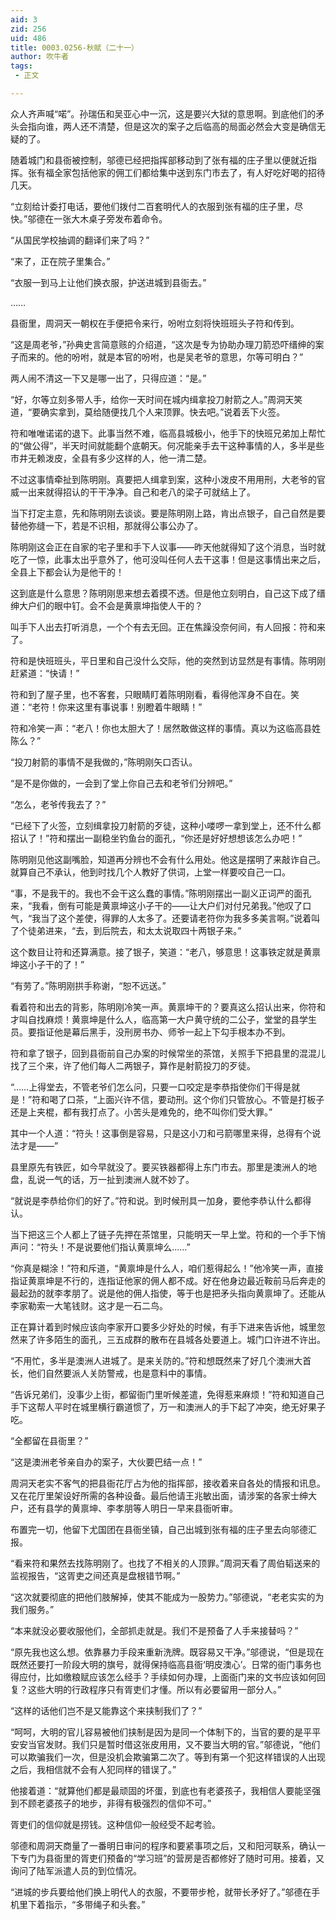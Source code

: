```yaml
---
aid: 3
zid: 256
uid: 486
title: 0003.0256-秋赋（二十一）
author: 吹牛者
tags: 
 - 正文

---
```




  众人齐声喊“喏”。孙瑞伍和吴亚心中一沉，这是要兴大狱的意思啊。到底他们的矛头会指向谁，两人还不清楚，但是这次的案子之后临高的局面必然会大变是确信无疑的了。

  随着城门和县衙被控制，邬德已经把指挥部移动到了张有福的庄子里以便就近指挥。张有福全家包括他家的佣工们都给集中送到东门市去了，有人好吃好喝的招待几天。

  “立刻给计委打电话，要他们拨付二百套明代人的衣服到张有福的庄子里，尽快。”邬德在一张大木桌子旁发布着命令。

  “从国民学校抽调的翻译们来了吗？”

  “来了，正在院子里集合。”

  “衣服一到马上让他们换衣服，护送进城到县衙去。”

  ……

  县衙里，周洞天一朝权在手便把令来行，吩咐立刻将快班班头子符和传到。

  “这是周老爷，”孙典史言简意赅的介绍道，“这次是专为协助办理刀箭恐吓缙绅的案子而来的。他的吩咐，就是本官的吩咐，也是吴老爷的意思，尔等可明白？”

  两人闹不清这一下又是哪一出了，只得应道：“是。”

  “好，尔等立刻多带人手，给你一天时间在城内缉拿投刀射箭之人。”周洞天笑道，“要确实拿到，莫给随便找几个人来顶罪。快去吧。”说着丢下火签。

  符和唯唯诺诺的退下。此事当然不难，临高县城极小，他手下的快班兄弟加上帮忙的“做公得”，半天时间就能翻个底朝天。何况能亲手去干这种事情的人，多半是些市井无赖泼皮，全县有多少这样的人，他一清二楚。

  不过这事情牵扯到陈明刚。真要把人缉拿到案，这种小泼皮不用用刑，大老爷的官威一出来就得招认的干干净净。自己和老八的梁子可就结上了。

  当下打定主意，先和陈明刚去谈谈。要是陈明刚上路，肯出点银子，自己自然是要替他弥缝一下，若是不识相，那就得公事公办了。

  陈明刚这会正在自家的宅子里和手下人议事——昨天他就得知了这个消息，当时就吃了一惊，此事太出乎意外了，他可没叫任何人去干这事！但是这事情出来之后，全县上下都会认为是他干的！

  这到底是什么意思？陈明刚思来想去着摸不透。但是他立刻明白，自己这下成了缙绅大户们的眼中钉。会不会是黄禀坤指使人干的？

  叫手下人出去打听消息，一个个有去无回。正在焦躁没奈何间，有人回报：符和来了。

  符和是快班班头，平日里和自己没什么交际，他的突然到访显然是有事情。陈明刚赶紧道：“快请！”

  符和到了屋子里，也不客套，只眼睛盯着陈明刚看，看得他浑身不自在。笑道：“老符！你来这里有事说事！别瞪着牛眼睛！”

  符和冷笑一声：“老八！你也太胆大了！居然敢做这样的事情。真以为这临高县姓陈么？”

  “投刀射箭的事情不是我做的，”陈明刚矢口否认。

  “是不是你做的，一会到了堂上你自己去和老爷们分辨吧。”

  “怎么，老爷传我去了？”

  “已经下了火签，立刻缉拿投刀射箭的歹徒，这种小喽啰一拿到堂上，还不什么都招认了！”符和摆出一副稳坐钓鱼台的面孔，“你还是好好想想该怎么办吧！”

  陈明刚见他这副嘴脸，知道再分辨也不会有什么用处。他这是摆明了来敲诈自己。就算自己不承认，他到时找几个人教好了供词，上堂一样要咬自己一口。

  “事，不是我干的。我也不会干这么蠢的事情。”陈明刚摆出一副义正词严的面孔来，“我看，倒有可能是黄禀坤这小子干的——让大户们对付兄弟我。”他叹了口气，“我当了这个差使，得罪的人太多了。还要请老符你为我多多美言啊。”说着叫了个徒弟进来，“去，到后院去，和太太说取四十两银子来。”

  这个数目让符和还算满意。接了银子，笑道：“老八，够意思！这事铁定就是黄禀坤这小子干的了！”

  “有劳了。”陈明刚拱手称谢，“恕不远送。”

  看着符和出去的背影，陈明刚冷笑一声。黄禀坤干的？要真这么招认出来，你符和才叫自找麻烦！黄禀坤是什么人，临高第一大户黄守统的二公子，堂堂的县学生员。要指证他是幕后黑手，没刑房书办、师爷一起上下勾手根本办不到。

  符和拿了银子，回到县衙前自己办案的时候常坐的茶馆，关照手下把县里的混混儿找了三个来，许了他们每人二两银子，算作是射箭投刀的歹徒。

  “……上得堂去，不管老爷们怎么问，只要一口咬定是李恭指使你们干得是就是！”符和喝了口茶，“上面兴许不信，要动刑。这个你们只管放心。不管是打板子还是上夹棍，都有我打点了。小苦头是难免的，绝不叫你们受大罪。”

  其中一个人道：“符头！这事倒是容易，只是这小刀和弓箭哪里来得，总得有个说法才是——”

  县里原先有铁匠，如今早就没了。要买铁器都得上东门市去。那里是澳洲人的地盘，乱说一气的话，万一扯到澳洲人就不妙了。

  “就说是李恭给你们的好了。”符和说。到时候刑具一加身，要他李恭认什么都得认。

  当下把这三个人都上了链子先押在茶馆里，只能明天一早上堂。符和的一个手下悄声问：“符头！不是说要他们指认黄禀坤么……”

  “你真是糊涂！”符和斥道，“黄禀坤是什么人，咱们惹得起么！”他冷笑一声，直接指证黄禀坤是不行的，连指证他家的佣人都不成。好在他身边最近鞍前马后奔走的最起劲的就李孝朋了。说是他的佣人指使，等于也是把矛头指向黄禀坤了。还能从李家勒索一大笔钱财。这才是一石二鸟。

  正在算计着到时候应该向李家开口要多少好处的时候，有手下进来告诉他，城里忽然来了许多陌生的面孔，三五成群的散布在县城各处要道上。城门口许进不许出。

  “不用忙，多半是澳洲人进城了。是来关防的。”符和想既然来了好几个澳洲大首长，他们自然要派人关防警戒，也是意料中的事情。

  “告诉兄弟们，没事少上街，都留衙门里听候差遣，免得惹来麻烦！”符和知道自己手下这帮人平时在城里横行霸道惯了，万一和澳洲人的手下起了冲突，绝无好果子吃。

  “全都留在县衙里？”

  “这是澳洲老爷亲自办的案子，大伙要巴结一点！”

  周洞天老实不客气的把县衙花厅占为他的指挥部，接收着来自各处的情报和讯息。又在花厅里架设好所需的各种设备。最后他请王兆敏出面，请涉案的各家士绅大户，还有县学的黄禀坤、李孝朋等人明日一早来县衙听审。

  布置完一切，他留下尤国团在县衙坐镇，自己出城到张有福的庄子里去向邬德汇报。

  “看来符和果然去找陈明刚了。也找了不相关的人顶罪。”周洞天看了周伯韬送来的监视报告，“这胥吏之间还真是盘根错节啊。”

  “这次就要彻底的把他们肢解掉，使其不能成为一股势力。”邬德说，“老老实实的为我们服务。”

  “本来就没必要收服他们，全部抓走就是。我们不是预备了人手来接替吗？”

  “原先我也这么想。依靠暴力手段来重新洗牌。既容易又干净。”邬德说，“但是现在既然还要打一阶段大明的旗号，就得保持临高县衙‘明皮澳心’。日常的衙门事务也得应付，比如缴粮赋应该怎么经手？手续如何办理，上面衙门来的文书应该如何回复？这些大明的行政程序只有胥吏们才懂。所以有必要留用一部分人。”

  “这样的话他们岂不是又能靠这个来挟制我们了？”

  “呵呵，大明的官儿容易被他们挟制是因为是同一个体制下的，当官的要的是平平安安当官发财。我们只是暂时借这张皮用用，又不要当大明的官。”邬德说，“他们可以欺骗我们一次，但是没机会欺骗第二次了。等到有第一个犯这样错误的人出现之后，我相信就不会有人犯同样的错误了。”

  他接着道：“就算他们都是最顽固的坏蛋，到底也有老婆孩子，我相信人要能坚强到不顾老婆孩子的地步，非得有极强烈的信仰不可。”

  胥吏们的信仰就是捞钱。这种信仰一般经受不起考验。

  邬德和周洞天商量了一番明日审问的程序和要紧事项之后，又和阳河联系，确认一下专门为县衙里的胥吏们预备的“学习班”的营房是否都修好了随时可用。接着，又询问了陆军派遣人员的到位情况。

  “进城的步兵要给他们换上明代人的衣服，不要带步枪，就带长矛好了。”邬德在手机里下着指示，“多带绳子和头套。”


